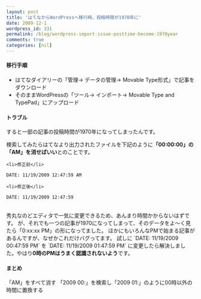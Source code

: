 ```yaml
---
layout: post
title: 'はてなからWordPressへ移行時、投稿時間が1970年に'
date: 2009-12-1
wordpress_id: 331
permalink: /blog/wordpress-import-issue-posttime-become-1970year
comments: true
categories: [nil]
---
```

<div class="section">
<h4>移行手順</h4>
<ul>
	<li>はてなダイアリーの「管理→ データの管理→ Movable Type形式」で記事をダウンロード</li>
	<li>そのままWordPressの「ツール→ インポート→ Movable Type and TypePad」にアップロード</li>
</ul>
<h4>トラブル</h4>
すると一部の記事の投稿時間が1970年になってしまったんです。

検索してみたらはてなより出力されたファイルを下記のように<span style="font-weight: bold;">「00:00:00」の「AM」を消せばいい</span>とのことです。

	<li>修正前</li>

`DATE: 11/19/2009 12:47:59 AM`

	<li>修正後</li>

`DATE: 11/19/2009 12:47:59`

<br/>
秀丸なのどエディタで一気に変更できるため、あんまり時間かからないはずです。
が、それでも一つの記事が1970になってしまって、そのデータをよ～く見たら「0:xx:xx PM」の形になってました。
ほかにもいろんなPMで始まる記事があるんですが、なぜかこれだけバグってます。
試しに
`DATE: 11/19/2009 00:47:59 PM`
を
`DATE: 11/19/2009 01:47:59 PM`
に変更したら解決しました。やはり<span style="font-weight: bold;">0時のPMはうまく認識されないよう</span>です。
<br/>
</div>
<h4>まとめ</h4>
「AM」をすべて消す
「2009 00:」を検索し「2009 01:」のように00時以外の時間に置換する
